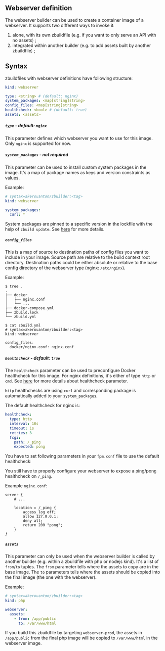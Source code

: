 ## Webserver definition

The webserver builder can be used to create a container image of a webserver.
It supports two different ways to invoke it:

1. alone, with its own zbuildfile (e.g. if you want to only serve an API with
no assets) ;
2. integrated within another builder (e.g. to add assets built by another
zbuildfile) ;

## Syntax

zbuildfiles with webserver definitions have following structure:

```yaml
kind: webserver

type: <string> # (default: nginx)
system_packages: <map[string]string>
config_files: <map[string]string>
healthcheck: <bool> # (default: true)
assets: <assets>
```

##### `type` - default: `nginx`

This parameter defines which webserver you want to use for this image. Only
`nginx` is supported for now.

##### `system_packages` - not required

This parameter can be used to install custom system packages in the image. It's
a map of package names as keys and version constraints as values.

Example:

```yaml
# syntax=akerouanton/zbuilder:<tag>
kind: webserver

system_packages:
  curl: *
```

System packages are pinned to a specific version in the lockfile with the help
of `zbuild update`. See [here](/README.md#2-create-or-update-the-lock-file) for more details.

##### `config_files`

This is a map of source to destination paths of config files you want to
include in your image. Source path are relative to the build context root
directory. Destination paths could be either absolute or relative to the 
base config directory of the webserver type (nginx: `/etc/nginx`).

Example:

```
$ tree .
.
├── docker
│   ├── nginx.conf
│   └── ...
├── docker-compose.yml
├── zbuild.lock
└── zbuild.yml

$ cat zbuild.yml
# syntax=akerouanton/zbuilder:<tag>
kind: webserver

config_files:
  docker/nginx.conf: nginx.conf
```

##### `healthcheck` - default: `true`

The `healthcheck` parameter can be used to preconfigure Docker healthcheck for
this image. For nginx definitions, it's either of type `http` or `cmd`. See [here](generic-parameters.md#healthcheck)
for more details about healthcheck parameter.

`http` healthchecks are using `curl` and corresponding package is automatically
added to your `system_packages`.

The default healthcheck for nginx is:

```yaml
healthcheck:
  type: http
  interval: 10s
  timeout: 1s
  retries: 3
  fcgi:
    path: /_ping
    expected: pong
```

You have to set following parameters in your `fpm.conf` file to use the default
healthcheck:

You still have to properly configure your webserver to expose a ping/pong healthcheck on
`/_ping`.

Example `nginx.conf`:

```
server {
    # ...

    location = /_ping {
        access_log off;
        allow 127.0.0.1;
        deny all;
        return 200 "pong";
    }
}
```

##### `assets`

This parameter can only be used when the webserver builder is called by another
builder (e.g. within a zbuildfile with php or nodejs kind). It's a list of 
`from`/`to` tuples. The `from` parameter tells where the assets to copy are in
the base image. The `to` parameters tells where the assets should be copied
into the final image (the one with the webserver).

Example:

```yaml
# syntax=akerouanton/zbuilder:<tag>
kind: php

webserver:
  assets:
    - from: /app/public
      to: /var/www/html
```

If you build this zbuildfile by targeting `webserver-prod`, the assets in
`/app/public` from the final php image will be copied to `/var/www/html`
in the webserver image.

